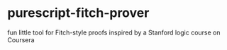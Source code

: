 # purescript-fitch-prover
fun little tool for Fitch-style proofs inspired by a Stanford logic course on Coursera
